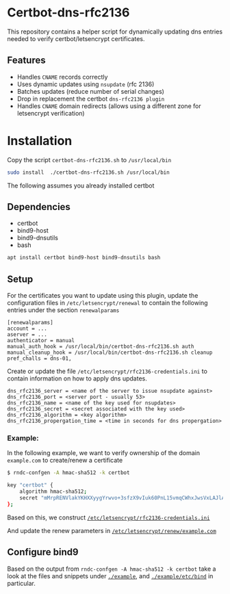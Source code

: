 # Certbot-dns-rfc2136
This repository contains a helper script for dynamically updating
dns entries needed to verify certbot/letsencrypt certificates.

## Features
* Handles `CNAME` records correctly
* Uses dynamic updates using `nsupdate` (rfc 2136)
* Batches updates (reduce number of serial changes)
* Drop in replacement the certbot `dns-rfc2136 plugin` 
* Handles `CNAME` domain redirects (allows using a different zone for letsencrypt verification) 

# Installation
Copy the script `certbot-dns-rfc2136.sh` to `/usr/local/bin`

```bash
sudo install  ./certbot-dns-rfc2136.sh /usr/local/bin
```

The following assumes you already installed certbot
## Dependencies
* certbot
* bind9-host
* bind9-dnsutils
* bash

```bash
apt install certbot bind9-host bind9-dnsutils bash
```

## Setup
For the certificates you want to update using this plugin, update
the configuration files in `/etc/letsencrypt/renewal` to contain the
following entries under the section `renewalparams`

```inifile
[renewalparams]
account = ...
aserver = ...
authenticator = manual
manual_auth_hook = /usr/local/bin/certbot-dns-rfc2136.sh auth
manual_cleanup_hook = /usr/local/bin/certbot-dns-rfc2136.sh cleanup
pref_challs = dns-01,
```

Create or update the file `/etc/letsencrypt/rfc2136-credentials.ini`
to contain information on how to apply dns updates.

```inifile
dns_rfc2136_server = <name of the server to issue nsupdate against>
dns_rfc2136_port = <server port - usually 53>
dns_rfc2136_name = <name of the key used for nsupdates>
dns_rfc2136_secret = <secret associated with the key used>
dns_rfc2136_algorithm = <key algorithm>
dns_rfc2136_propergation_time = <time in seconds for dns propergation>
```

### Example:
In the following example, we want to verify ownership of the domain `example.com` to create/renew a certificate

```bash
$ rndc-confgen -A hmac-sha512 -k certbot

key "certbot" {
	algorithm hmac-sha512;
	secret "mMrpRENVlakYKHXXyygYrwvo+3sfzX9vIuk60PnL15vmqCWhxJwsVxLAJlAV47bu+sY13Xs7BuLoKVwcILzbCA==";
};
```

Based on this, we construct [`/etc/letsencrypt/rfc2136-credentials.ini`](https://github.com/andersfugmann/certbot-dns-rfc2136/blob/main/example/etc/letsencrypt/rfc2136-credentials.ini)

And update the renew parameters in [`/etc/letsencrypt/renew/example.com`](https://github.com/andersfugmann/certbot-dns-rfc2136/blob/main/exampleletsencrypt/renew/example.com)

## Configure bind9
Based on the output from `rndc-confgen -A hmac-sha512 -k certbot` take
a look at the files and snippets under [`./example`](https://github.com/andersfugmann/certbot-dns-rfc2136/blob/main/example), and [`./example/etc/bind`](https://github.com/andersfugmann/certbot-dns-rfc2136/blob/main/example/etc/bind) in particular.

